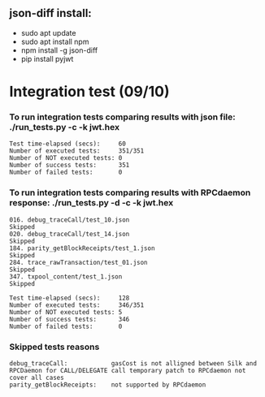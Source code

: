 json-diff install:
------------------
- sudo apt update
- sudo apt install npm
- npm install -g json-diff
- pip install pyjwt


# Integration test (09/10)

### To run integration tests comparing results with json file: ./run_tests.py -c -k jwt.hex

```
Test time-elapsed (secs):     60
Number of executed tests:     351/351
Number of NOT executed tests: 0
Number of success tests:      351
Number of failed tests:       0

```


### To run integration tests comparing results with RPCdaemon response: ./run_tests.py -d -c -k jwt.hex
```
016. debug_traceCall/test_10.json                                 Skipped
020. debug_traceCall/test_14.json                                 Skipped
184. parity_getBlockReceipts/test_1.json                          Skipped
284. trace_rawTransaction/test_01.json                            Skipped
347. txpool_content/test_1.json                                   Skipped
                                                                                    
Test time-elapsed (secs):     128
Number of executed tests:     346/351
Number of NOT executed tests: 5
Number of success tests:      346
Number of failed tests:       0

```

### Skipped tests reasons
```
debug_traceCall:            gasCost is not alligned between Silk and RPCDaemon for CALL/DELEGATE call temporary patch to RPCdaemon not cover all cases
parity_getBlockReceipts:    not supported by RPCdaemon
```

